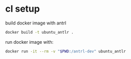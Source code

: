 # cl setup

build docker image with antrl

```sh
docker build -t ubuntu_antlr .
```

run docker image with:

```sh
docker run -it --rm -v "$PWD:/antrl-dev" ubuntu_antlr
```
